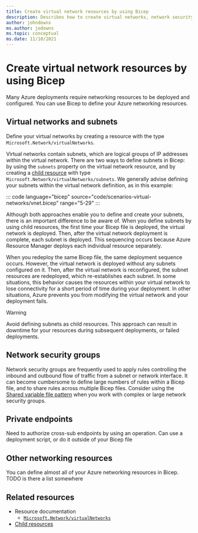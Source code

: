 ```yaml
---
title: Create virtual network resources by using Bicep
description: Describes how to create virtual networks, network security groups. and route tables by using Bicep.
author: johndowns
ms.author: jodowns
ms.topic: conceptual
ms.date: 11/10/2021
---
```

# Create virtual network resources by using Bicep

Many Azure deployments require networking resources to be deployed and configured. You can use Bicep to define your Azure networking resources.

## Virtual networks and subnets

Define your virtual networks by creating a resource with the type `Microsoft.Network/virtualNetworks`.

Virtual networks contain subnets, which are logical groups of IP addresses within the virtual network. There are two ways to define subnets in Bicep: by using the `subnets` property on the virtual network resource, and by creating a [child resource](child-resource-name-type.md) with type `Microsoft.Network/virtualNetworks/subnets`. We generally advise defining your subnets within the virtual network definition, as in this example:

::: code language="bicep" source="code/scenarios-virtual-networks/vnet.bicep" range="5-29" :::
<!-- TODO move to correct repo -->

Although both approaches enable you to define and create your subnets, there is an important difference to be aware of. When you define subnets by using child resources, the first time your Bicep file is deployed, the virtual network is deployed. Then, after the virtual network deployment is complete, each subnet is deployed. This sequencing occurs because Azure Resource Manager deploys each individual resource separately.

When you redeploy the same Bicep file, the same deployment sequence occurs. However, the virtual network is deployed without any subnets configured on it. Then, after the virtual network is reconfigured, the subnet resources are redeployed, which re-establishes each subnet. In some situations, this behavior causes the resources within your virtual network to lose connectivity for a short period of time during your deployment. In other situations, Azure prevents you from modifying the virtual network and your deployment fails.

> [!WARNING]
> Avoid defining subnets as child resources. This approach can result in downtime for your resources during subsequent deployments, or failed deployments.

## Network security groups

Network security groups are frequently used to apply rules controlling the inbound and outbound flow of traffic from a subnet or network interface. It can become cumbersome to define large numbers of rules within a Bicep file, and to share rules across multiple Bicep files. Consider using the [Shared variable file pattern](patterns-shared-variable-file.md) when you work with complex or large network security groups.

## Private endpoints

Need to authorize cross-sub endpoints by using an operation. Can use a deployment script, or do it outside of your Bicep file

## Other networking resources

You can define almost all of your Azure networking resources in Bicep. TODO is there a list somewhere

## Related resources

- Resource documentation
  - [`Microsoft.Network/virtualNetworks`](/azure/templates/microsoft.network/virtualNetworks?tabs=bicep)
- [Child resources](child-resource-name-type.md)
